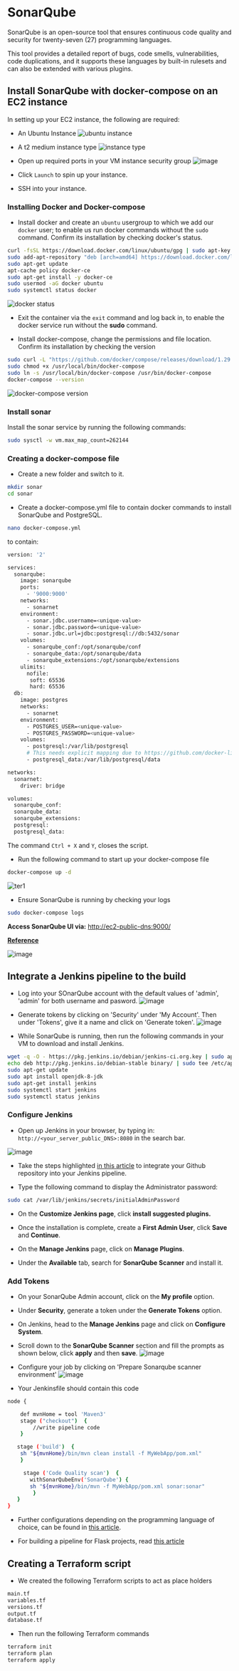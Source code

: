 # SonarQube

SonarQube is an open-source tool that ensures continuous code quality and security for twenty-seven (27) programming languages.

This tool provides a detailed report of bugs, code smells, vulnerabilities, code duplications, and it supports these languages by built-in rulesets and can also be extended with various plugins.

## Install SonarQube with docker-compose on an EC2 instance

In setting up your EC2 instance, the following are required:

- An Ubuntu Instance
![ubuntu instance](https://user-images.githubusercontent.com/49791498/134748422-c044089e-6ac2-4314-a606-49d87a2dd699.png)

- A t2 medium instance type
![instance type](https://user-images.githubusercontent.com/49791498/134748774-fbfda5b8-8e3b-4dcc-bddd-da3d8fe05522.png)

- Open up required ports in your VM instance security group
![image](https://user-images.githubusercontent.com/49791498/134749294-23d1ffac-ed13-4773-929f-95e07876c99f.png)

- Click ```Launch``` to spin up your instance.

- SSH into your instance.

### Installing Docker and Docker-compose

- Install docker and create an ```ubuntu``` usergroup to which we add our ```docker``` user; to enable us run docker commands without the ```sudo``` command. Confirm its installation by checking docker's status.

```bash
curl -fsSL https://download.docker.com/linux/ubuntu/gpg | sudo apt-key add -
sudo add-apt-repository "deb [arch=amd64] https://download.docker.com/linux/ubuntu $(lsb_release -cs) stable"
sudo apt-get update
apt-cache policy docker-ce
sudo apt-get install -y docker-ce
sudo usermod -aG docker ubuntu
sudo systemctl status docker
```

![docker status](https://user-images.githubusercontent.com/49791498/134751011-9513a161-b383-47e6-8d63-67e36b226abe.png)

- Exit the container via the ```exit``` command and log back in, to enable the docker service run without the **sudo** command.

- Install docker-compose, change the permissions and file location. Confirm its installation by checking the version

```bash
sudo curl -L "https://github.com/docker/compose/releases/download/1.29.2/docker-compose-$(uname -s)-$(uname -m)" -o /usr/local/bin/docker-compose
sudo chmod +x /usr/local/bin/docker-compose
sudo ln -s /usr/local/bin/docker-compose /usr/bin/docker-compose
docker-compose --version
```

![docker-compose version](https://user-images.githubusercontent.com/49791498/134751045-af552135-5aca-406d-8b83-662cf88eb7ff.png)

### Install sonar

Install the sonar service by running the following commands:

```bash
sudo sysctl -w vm.max_map_count=262144
```

### Creating a docker-compose file

- Create a new folder and switch to it.

```bash
mkdir sonar
cd sonar
```

- Create a docker-compose.yml file to contain docker commands to install SonarQube and PostgreSQL.

```bash
nano docker-compose.yml
```

to contain:

```bash
version: '2'

services:
  sonarqube:
    image: sonarqube
    ports:
      - '9000:9000'
    networks:
      - sonarnet
    environment:
      - sonar.jdbc.username=<unique-value>
      - sonar.jdbc.password=<unique-value>
      - sonar.jdbc.url=jdbc:postgresql://db:5432/sonar
    volumes:
      - sonarqube_conf:/opt/sonarqube/conf
      - sonarqube_data:/opt/sonarqube/data
      - sonarqube_extensions:/opt/sonarqube/extensions
    ulimits:
      nofile:
       soft: 65536
       hard: 65536
  db:
    image: postgres
    networks:
      - sonarnet
    environment:
      - POSTGRES_USER=<unique-value>
      - POSTGRES_PASSWORD=<unique-value>
    volumes:
      - postgresql:/var/lib/postgresql
      # This needs explicit mapping due to https://github.com/docker-library/postgres/blob/4e48e3228a30763913ece952c611e5e9b95c8759/Dockerfile.template#L52
      - postgresql_data:/var/lib/postgresql/data

networks:
  sonarnet:
    driver: bridge

volumes:
  sonarqube_conf:
  sonarqube_data:
  sonarqube_extensions:
  postgresql:
  postgresql_data:
```

The command `Ctrl + X` and `Y`, closes the script.

- Run the following command to start up your docker-compose file

```bash
docker-compose up -d 
```

![ter1](https://user-images.githubusercontent.com/49791498/134591430-b6ca93aa-5c66-404a-b31f-98445ce64e3c.png)

- Ensure SonarQube is running by checking your logs

```bash
sudo docker-compose logs
```

**Access SonarQube UI via:**  <http://ec2-public-dns:9000/>

**[Reference](https://www.youtube.com/watch?v=-aDjIMwYy34&t=10s)**

![image](https://user-images.githubusercontent.com/49791498/134751748-a0fa2c61-aa4b-4e28-8799-c6fbef4428a4.png)

## Integrate a Jenkins pipeline to the build

- Log into your SOnarQube account with the default values of 'admin', 'admin' for both username and pasword.
![image](https://user-images.githubusercontent.com/49791498/134770038-27df4b3e-ac68-42b4-a349-a2eb5b7a4b02.png)

- Generate tokens by clicking on 'Security' under 'My Account'.
Then under 'Tokens', give it a name and click on 'Generate token'.
![image](https://user-images.githubusercontent.com/49791498/134770067-2cfc1812-2f20-4228-b228-f1df54b36e57.png)

- While SonarQube is running, then run the following commands in your VM to download and install Jenkins.

```bash
wget -q -O - https://pkg.jenkins.io/debian/jenkins-ci.org.key | sudo apt-key add -
echo deb http://pkg.jenkins.io/debian-stable binary/ | sudo tee /etc/apt/sources.list.d/jenkins.list
sudo apt-get update
sudo apt install openjdk-8-jdk
sudo apt-get install jenkins
sudo systemctl start jenkins
sudo systemctl status jenkins
```

### Configure Jenkins

- Open up Jenkins in your browser, by typing in: `http://<your_server_public_DNS>:8080` in the search bar.

![image](https://user-images.githubusercontent.com/49791498/133862137-b0c6f9c2-46ab-45dc-a7dd-eea8b158f465.png)

- Take the steps highlighted [in this article](https://www.blazemeter.com/blog/how-to-integrate-your-github-repository-to-your-jenkins-project) to integrate your Github repository into your Jenkins pipeline.

- Type the following command to display the Administrator password:

```bash
sudo cat /var/lib/jenkins/secrets/initialAdminPassword
```

- On the **Customize Jenkins page**, click **install suggested plugins.**

- Once the installation is complete, create a **First Admin User**, click **Save** and **Continue**.

- On the **Manage Jenkins** page, click on **Manage Plugins**.

- Under the **Available** tab, search for **SonarQube Scanner** and install it.

### Add Tokens

- On your SonarQube Admin account, click on the **My profile** option.

- Under **Security**, generate a token under the **Generate Tokens** option.

- On Jenkins, head to the **Manage Jenkins** page and click on **Configure System**.

- Scroll down to the **SonarQube Scanner** section and fill the prompts as shown below, click **apply** and then **save**.
![image](https://user-images.githubusercontent.com/49791498/134771056-587ec28c-2b14-4b08-8fd8-fc6eb3bb3b6c.png)

- Configure your job by clicking on 'Prepare Sonarqube scanner environment'
![image](https://user-images.githubusercontent.com/49791498/134771109-bf599c67-08a7-4da6-a395-f6239276614f.png)

- Your Jenkinsfile should contain this code

```bash
node {

    def mvnHome = tool 'Maven3'
    stage ("checkout")  {
        //write pipeline code
    }

   stage ('build')  {
    sh "${mvnHome}/bin/mvn clean install -f MyWebApp/pom.xml"
    }

     stage ('Code Quality scan')  {
       withSonarQubeEnv('SonarQube') {
       sh "${mvnHome}/bin/mvn -f MyWebApp/pom.xml sonar:sonar"
        }
   }
}
```

- Further configurations depending on the programming language of choice, can be found in [this article](https://docs.sonarqube.org/latest/analysis/scan/sonarscanner-for-jenkins/).

- For building a pipeline for Flask projects, read [this article](https://dev.to/mmphego/how-i-configured-sonarqube-for-python-code-analysis-with-jenkins-and-docker-28fm)

## Creating a Terraform script

- We created the following Terraform scripts to act as place holders

```bash
main.tf
variables.tf
versions.tf
output.tf
database.tf
```

- Then run the following Terraform commands

```bash
terraform init
terraform plan
terraform apply
```
